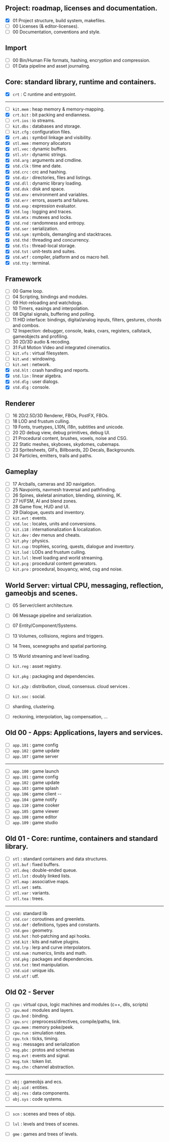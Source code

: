 ## Project: roadmap, licenses and documentation.
- [x] 01 Project structure, build system, makefiles.
- [ ] 00 Licenses (& editor-licenses).
- [ ] 00 Documentation, conventions and style.

## Import
- [ ] 00 Bin/Human File formats, hashing, encryption and compression.
- [ ] 01 Data pipeline and asset journaling.

## Core: standard library, runtime and containers.
- [x] `crt` : C runtime and entrypoint.
---
- [ ] `kit.mem` : heap memory & memory-mapping.
- [x] `crt.bit` : bit packing and endianness.
- [ ] `crt.ios` : io streams.
- [ ] `kit.dbs` : databases and storage.
- [ ] `kit.cfg` : configuration files.
- [x] `crt.abi` : symbol linkage and visibility.
- [x] `stl.mem` : memory allocators
- [x] `stl.vec` : dynamic buffers.
- [x] `stl.str` : dynamic strings.
- [x] `std.arg` : arguments and cmdline.
- [x] `std.clk` : time and date.
- [x] `std.crc` : crc and hashing.
- [x] `std.dir` : directories, files and listings.
- [x] `std.dll` : dynamic library loading.
- [x] `std.dsk` : disk and space.
- [x] `std.env` : environment and variables.
- [x] `std.err` : errors, asserts and failures.
- [x] `std.exp` : expression evaluator.
- [x] `std.log` : logging and traces.
- [x] `std.mtx` : mutexes and locks.
- [x] `std.rnd` : randomness and entropy.
- [x] `std.ser` : serialization.
- [x] `std.sym` : symbols, demangling and stacktraces.
- [x] `std.thd` : threading and concurrency.
- [x] `std.tls` : thread-local storage.
- [x] `std.tst` : unit-tests and suites.
- [x] `std.wtf` : compiler, platform and os macro hell.
- [x] `std.tty` : terminal.

## Framework
- [ ] 00 Game loop.
- [ ] 04 Scripting, bindings and modules.
- [ ] 09 Hot-reloading and watchdogs.
- [ ] 10 Timers, easings and interpolation.
- [ ] 08 Digital signals, buffering and polling.
- [ ] 11 HID interface: bindings, digital/analog inputs, filters, gestures, chords and combos.
- [ ] 12 Inspection: debugger, console, leaks, cvars, registers, callstack, gameobjects and profiling.
- [ ] 30 2D/3D audio & recoding.
- [ ] 31 Full Motion Video and integrated cinematics.
- [ ] `kit.vfs` : virtual filesystem.
- [ ] `kit.wnd` : windowing.
- [ ] `kit.net` : network.
- [x] `std.hlt` : crash handling and reports.
- [x] `std.lin` : linear algebra.
- [x] `std.dlg` : user dialogs.
- [x] `std.dlg` : console.

## Renderer
- [ ] 16 2D/2.5D/3D Renderer, FBOs, PostFX, FBOs.
- [ ] 18 LOD and frustum culling.
- [ ] 19 Fonts, truetypes, L10N, i18n, subtitles and unicode.
- [ ] 20 2D debug view, debug primitives, debug UI.
- [ ] 21 Procedural content, brushes, voxels, noise and CSG.
- [ ] 22 Static meshes, skyboxes, skydomes, cubemaps.
- [ ] 23 Spritesheets, GIFs, Billboards, 2D Decals, Backgrounds.
- [ ] 24 Particles, emitters, trails and paths.

## Gameplay
- [ ] 17 Arcballs, cameras and 3D navigation.
- [ ] 25 Navpoints, navmesh traversal and pathfinding.
- [ ] 26 Spines, skeletal animation, blending, skinning, IK.
- [ ] 27 H/FSM, AI and blend zones.
- [ ] 28 Game flow, HUD and UI.
- [ ] 29 Dialogue, quests and inventory.
- [ ] `kit.evt` : events.
- [ ] `std.loc` : locales, units and conversions.
- [ ] `kit.i18` : internationalization & localization.
- [ ] `kit.dev` : dev menus and cheats.
- [ ] `kit.phy` : physics.
- [ ] `kit.cup` : trophies, scoring, quests, dialogue and inventory.
- [ ] `kit.lod` : LODs and frustum culling.
- [ ] `kit.lvl` : level loading and world streaming.
- [ ] `kit.pcg` : procedural content generators.
- [ ] `kit.pro` : procedural, bouyancy, wind, csg and noise.

## World Server: virtual CPU, messaging, reflection, gameobjs and scenes.
- [ ] 05 Server/client architecture.
- [ ] 06 Message pipeline and serialization.
- [ ] 07 Entity/Component/Systems.
- [ ] 13 Volumes, collisions, regions and triggers.
- [ ] 14 Trees, scenegraphs and spatial partioning.
- [ ] 15 World streaming and level loading.
- [ ] `kit.reg` : asset registry.
- [ ] `kit.pkg` : packaging and dependencies.
- [ ] `kit.p2p` : distribution, cloud, consensus. cloud services .
- [ ] `kit.soc` : social.
- [ ] sharding, clustering.
- [ ] reckoning, interpolation, lag compensation, ...


## Old 00 - Apps: Applications, layers and services.
- [ ] `app.101` : game config
- [ ] `app.102` : game update
- [ ] `app.107` : game server
---
- [ ] `app.100` : game launch
- [ ] `app.101` : game config
- [ ] `app.102` : game update
- [ ] `app.103` : game splash
- [ ] `app.106` : game client
--
- [ ] `app.104` : game notify
- [ ] `app.110` : game cooker
- [ ] `app.105` : game viewer
- [ ] `app.108` : game editor
- [ ] `app.109` : game studio

## Old 01 - Core: runtime, containers and standard library.
- [ ] `stl` :  standard containers and data structures.
- [ ] `stl.buf` : fixed buffers.
- [ ] `stl.deq` : double-ended queue.
- [ ] `stl.lst` : doubly linked lists.
- [ ] `stl.map` : associative maps.
- [ ] `stl.set` : sets.
- [ ] `stl.var` : variants.
- [ ] `stl.tea` : trees.
---
- [ ] `std:`  standard lib
- [ ] `std.cor` : coroutines and greenlets.
- [ ] `std.def` : definitions, types and constants.
- [ ] `std.geo` : geometry.
- [ ] `std.hot` : hot-patching and api hooks.
- [ ] `std.kit` : kits and native plugins.
- [ ] `std.lrp` : lerp and curve interpolators.
- [ ] `std.num` : numerics, limits and math.
- [ ] `std.pkg` : packages and dependencies.
- [ ] `std.txt` : text manipulation.
- [ ] `std.uid` : unique ids.
- [ ] `std.utf` : utf.

## Old 02 - Server
- [ ] `cpu` :  virtual cpus, logic machines and modules (c++, dlls, scripts)
- [ ] `cpu.mod` : modules and layers.
- [ ] `cpu.bnd` : binding.
- [ ] `cpu.src` : preprocess/directives, compile/paths, link.
- [ ] `cpu.mem` : memory poke/peek.
- [ ] `cpu.run` : simulation rates.
- [ ] `cpu.tck` : ticks, timing.
- [ ] `msg` :  messages and serialization
- [ ] `msg.pbc` : protos and schemas
- [ ] `msg.evt` : events and signal.
- [ ] `msg.tok` : token list.
- [ ] `msg.chn` : channel abstraction.
---
- [ ] `obj` :  gameobjs and ecs.
- [ ] `obj.uid` : entities.
- [ ] `obj.res` : data components.
- [ ] `obj.sys` : code systems.
---
- [ ] `scn` : scenes and trees of objs.
- [ ] `lvl` : levels and trees of scenes.
- [ ] `gme` : games and trees of levels.

